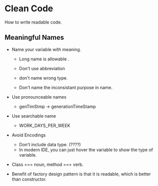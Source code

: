 # Clean Code
How to write readable code.


## Meaningful Names
* Name your variable with meaning.
  * Long name is allowable .

  * Don't use abbreviation
  * don't name wrong type.
  * Don't name the inconsistant purpose in name.

* Use pronounceable names
  * genTimStmp -> generationTimeStamp

* Use searchable name
  * WORK_DAYS_PER_WEEK

* Avoid Encodings
  * Don't include data type. (????)
  * In modern IDE, you can just hover the variable to show the type of variable.


* Class === noun, method === verb.

* Benefit of factory design pattern is that it is readable, which is better than constructor.
